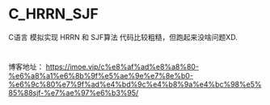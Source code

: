 # C_HRRN_SJF
C语言 模拟实现 HRRN 和 SJF算法
代码比较粗糙，但跑起来没啥问题XD.
#
博客地址：
https://imoe.vip/c%e8%af%ad%e8%a8%80-%e6%a8%a1%e6%8b%9f%e5%ae%9e%e7%8e%b0-%e6%9c%80%e7%9f%ad%e4%bd%9c%e4%b8%9a%e4%bc%98%e5%85%88sjf-%e7%ae%97%e6%b3%95/
